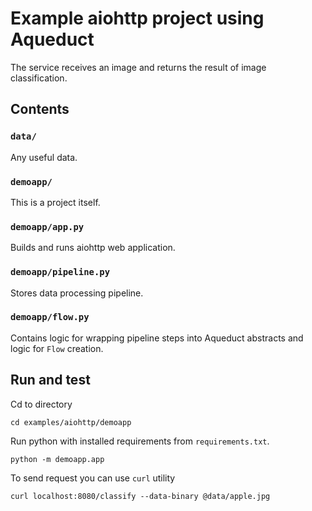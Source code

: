 # Example aiohttp project using Aqueduct
The service receives an image and returns the result of image classification.

## Contents

### `data/`
Any useful data.
### `demoapp/`
This is a project itself.
### `demoapp/app.py`
Builds and runs aiohttp web application.
### `demoapp/pipeline.py`
Stores data processing pipeline.
### `demoapp/flow.py`
Contains logic for wrapping pipeline steps into Aqueduct abstracts and logic for `Flow` creation.

## Run and test

Cd to directory
```shell
cd examples/aiohttp/demoapp
```

Run python with installed requirements from `requirements.txt`.
```shell
python -m demoapp.app
```
To send request you can use `curl` utility
```shell
curl localhost:8080/classify --data-binary @data/apple.jpg
```